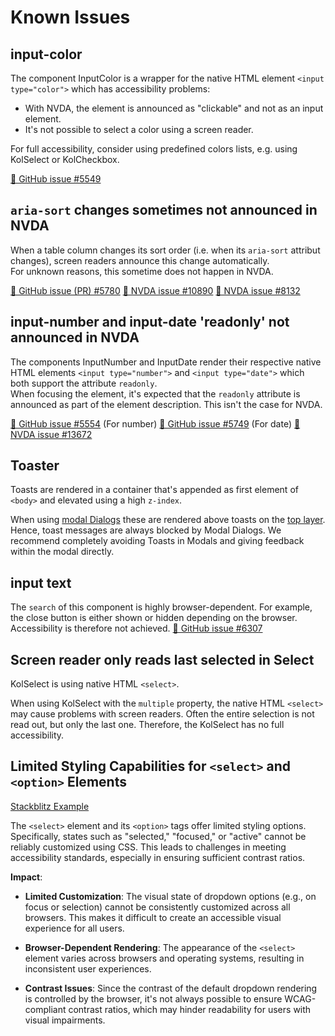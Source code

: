 <!-- Note: Headings might be used for anchor-links. Please check for references before adjusting them. -->

# Known Issues

## input-color

The component InputColor is a wrapper for the native HTML element `<input type="color">` which has accessibility problems:

- With NVDA, the element is announced as "clickable" and not as an input element.
- It's not possible to select a color using a screen reader.

For full accessibility, consider using predefined colors lists, e.g. using KolSelect or KolCheckbox.

[🐞 GitHub issue #5549](https://github.com/public-ui/kolibri/issues/5549)

## `aria-sort` changes sometimes not announced in NVDA

When a table column changes its sort order (i.e. when its `aria-sort` attribut changes), screen readers announce this change automatically.  
For unknown reasons, this sometime does not happen in NVDA.

[🐞 GitHub issue (PR) #5780](https://github.com/public-ui/kolibri/pull/5780)
[🐞 NVDA issue #10890](https://github.com/nvaccess/nvda/issues/10890)
[🐞 NVDA issue #8132](https://github.com/nvaccess/nvda/issues/8132)

## input-number and input-date 'readonly' not announced in NVDA

The components InputNumber and InputDate render their respective native HTML elements `<input type="number">` and `<input type="date">` which both support the
attribute `readonly`.  
When focusing the element, it's expected that the `readonly` attribute is announced as part of the element description. This isn't the case for NVDA.

[🐞 GitHub issue #5554](https://github.com/public-ui/kolibri/issues/5554) (For number)
[🐞 GitHub issue #5749](https://github.com/public-ui/kolibri/issues/5749) (For date)
[🐞 NVDA issue #13672](https://github.com/nvaccess/nvda/issues/13672)

## Toaster

Toasts are rendered in a container that's appended as first element of `<body>` and elevated using a high `z-index`.

When using [modal Dialogs](https://developer.mozilla.org/en-US/docs/Web/HTML/Element/dialog) these are rendered above toasts on the
[top layer](https://developer.mozilla.org/en-US/docs/Glossary/Top_layer). Hence, toast messages are always blocked by Modal Dialogs. We recommend completely
avoiding Toasts in Modals and giving feedback within the modal directly.

## input text

The `search` of this component is highly browser-dependent. For example, the close button is either shown or hidden depending on the browser. Accessibility is therefore not achieved.
[🐞 GitHub issue #6307](https://github.com/public-ui/kolibri/issues/6307)

## Screen reader only reads last selected in Select

KolSelect is using native HTML `<select>`. 

When using KolSelect with the `multiple` property, the native HTML `<select>` may cause problems with screen readers. 
Often the entire selection is not read out, but only the last one. Therefore, the KolSelect has no full accessibility.

## Limited Styling Capabilities for `<select>` and `<option>` Elements
[Stackblitz Example](https://stackblitz.com/edit/vitejs-vite-nthnce?file=src%2Fstyle.css)

The `<select>` element and its `<option>` tags offer limited styling options. Specifically, states such as "selected," "focused," or "active" cannot be reliably customized using CSS. This leads to challenges in meeting accessibility standards, especially in ensuring sufficient contrast ratios.

**Impact**:
- **Limited Customization**: The visual state of dropdown options (e.g., on focus or selection) cannot be consistently customized across all browsers. This makes it difficult to create an accessible visual experience for all users.

- **Browser-Dependent Rendering**: The appearance of the `<select>` element varies across browsers and operating systems, resulting in inconsistent user experiences.

- **Contrast Issues**: Since the contrast of the default dropdown rendering is controlled by the browser, it's not always possible to ensure WCAG-compliant contrast ratios, which may hinder readability for users with visual impairments.

